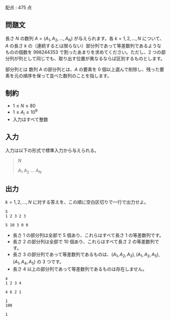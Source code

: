 配点 : $475$ 点

## 問題文

長さ $N$ の数列 $A=(A_1,A_2,\dots,A_N)$ が与えられます。各 $k=1,2,\dots,N$ について、$A$ の長さ $k$ の（連続するとは限らない）部分列であって等差数列であるようなものの個数を $998244353$ で割ったあまりを求めてください。ただし、$2$ つの部分列が列として同じでも、取り出す位置が異なるならば区別するものとします。

部分列とは
数列 $A$ の部分列とは、$A$ の要素を $0$ 個以上選んで削除し、残った要素を元の順序を保って並べた数列のことを指します。

## 制約

- $1 \leq N \leq 80$
- $1 \leq A_i \leq 10^9$
- 入力はすべて整数

## 入力

入力は以下の形式で標準入力から与えられる。

> $N$
> 
> $A_1$ $A_2$ $\dots$ $A_N$

## 出力

$k=1,2,\dots,N$ に対する答えを、この順に空白区切りで一行で出力せよ。

```input1
5
1 2 3 2 3
```

```output1
5 10 3 0 0
```

- 長さ $1$ の部分列は全部で $5$ 個あり、これらはすべて長さ $1$ の等差数列です。
- 長さ $2$ の部分列は全部で $10$ 個あり、これらはすべて長さ $2$ の等差数列です。
- 長さ $3$ の部分列であって等差数列であるものは、$(A_1,A_2,A_3),(A_1,A_2,A_5),(A_1,A_4,A_5)$ の $3$ つです。
- 長さ $4$ 以上の部分列であって等差数列であるものは存在しません。

```input2
4
1 2 3 4
```

```output2
4 6 2 1
```

```input3
1
100
```

```output3
1
```